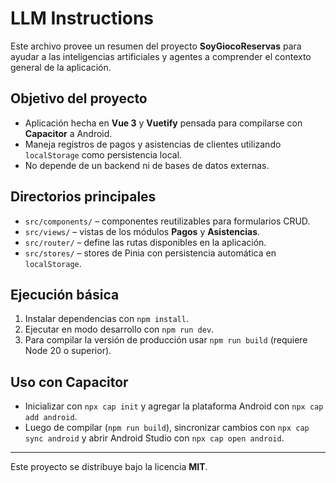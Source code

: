 # LLM Instructions

Este archivo provee un resumen del proyecto **SoyGiocoReservas** para ayudar a las inteligencias artificiales y agentes a comprender el contexto general de la aplicación.

## Objetivo del proyecto

- Aplicación hecha en **Vue 3** y **Vuetify** pensada para compilarse con **Capacitor** a Android.
- Maneja registros de pagos y asistencias de clientes utilizando `localStorage` como persistencia local.
- No depende de un backend ni de bases de datos externas.

## Directorios principales

- `src/components/` – componentes reutilizables para formularios CRUD.
- `src/views/` – vistas de los módulos **Pagos** y **Asistencias**.
- `src/router/` – define las rutas disponibles en la aplicación.
- `src/stores/` – stores de Pinia con persistencia automática en `localStorage`.

## Ejecución básica

1. Instalar dependencias con `npm install`.
2. Ejecutar en modo desarrollo con `npm run dev`.
3. Para compilar la versión de producción usar `npm run build` (requiere Node 20 o superior).

## Uso con Capacitor

- Inicializar con `npx cap init` y agregar la plataforma Android con `npx cap add android`.
- Luego de compilar (`npm run build`), sincronizar cambios con `npx cap sync android` y abrir Android Studio con `npx cap open android`.

---
Este proyecto se distribuye bajo la licencia **MIT**.
